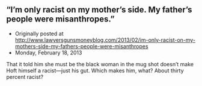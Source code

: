## “I’m only racist on my mother’s side. My father’s people were misanthropes.”

 * Originally posted at http://www.lawyersgunsmoneyblog.com/2013/02/im-only-racist-on-my-mothers-side-my-fathers-people-were-misanthropes
 * Monday, February 18, 2013

That it told him she must be the black woman in the mug shot doesn’t make Hoft himself a racist—just his gut. Which makes him, what? About thirty percent racist?